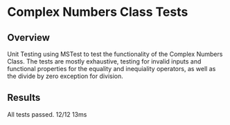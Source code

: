 # Complex Numbers Class Tests

## Overview
Unit Testing using MSTest to test the functionality of the Complex Numbers Class. The tests are mostly exhaustive, testing for invalid inputs and functional properties for the equality and inequiality operators, as well as the divide by zero exception for division.

## Results
All tests passed. 12/12 13ms
